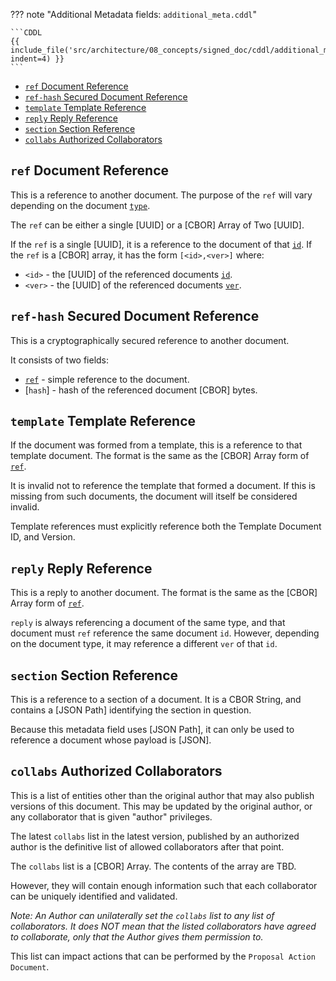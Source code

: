 
<!-- markdownlint-disable max-one-sentence-per-line code-block-style -->
??? note "Additional Metadata fields: `additional_meta.cddl`"

    ```CDDL
    {{ include_file('src/architecture/08_concepts/signed_doc/cddl/additional_meta.cddl', indent=4) }}
    ```
<!-- markdownlint-enable max-one-sentence-per-line code-block-style -->

* [`ref` Document Reference](#ref-document-reference)
* [`ref-hash` Secured Document Reference](#ref-hash-secured-document-reference)
* [`template` Template Reference](#template-template-reference)
* [`reply` Reply Reference](#reply-reply-reference)
* [`section` Section Reference](#section-section-reference)
* [`collabs` Authorized Collaborators](#collabs-authorized-collaborators)

## `ref` Document Reference

This is a reference to another document.
The purpose of the `ref` will vary depending on the document [`type`](./spec.md#type).

The `ref` can be either a single [UUID] or a [CBOR] Array of Two [UUID].

If the `ref` is a single [UUID], it is a reference to the document of that [`id`](./spec.md#id).
If the `ref` is a [CBOR] array, it has the form `[<id>,<ver>]` where:

* `<id>` - the [UUID] of the referenced documents [`id`](./spec.md#id).
* `<ver>` - the [UUID] of the referenced documents [`ver`](./spec.md#ver).

## `ref-hash` Secured Document Reference

This is a cryptographically secured reference to another document.

It consists of two fields:

* [`ref`](#ref-document-reference) - simple reference to the document.
* [`hash`] - hash of the referenced document [CBOR] bytes.

## `template` Template Reference

If the document was formed from a template, this is a reference to that template document.
The format is the same as the [CBOR] Array form of [`ref`](#ref-document-reference).

It is invalid not to reference the template that formed a document.
If this is missing from such documents, the document will itself be considered invalid.

Template references must explicitly reference both the Template Document ID, and Version.

## `reply` Reply Reference

This is a reply to another document.
The format is the same as the [CBOR] Array form of [`ref`](#ref-document-reference).

`reply` is always referencing a document of the same type, and that document must `ref` reference the same document `id`.
However, depending on the document type, it may reference a different `ver` of that `id`.

## `section` Section Reference

This is a reference to a section of a document.
It is a CBOR String, and contains a [JSON Path] identifying the section in question.

Because this metadata field uses [JSON Path], it can only be used to reference a document whose payload is [JSON].

## `collabs` Authorized Collaborators

This is a list of entities other than the original author that may also publish versions of this document.
This may be updated by the original author, or any collaborator that is given "author" privileges.

The latest `collabs` list in the latest version, published by an authorized author is the definitive
list of allowed collaborators after that point.

The `collabs` list is a [CBOR] Array.
The contents of the array are TBD.

However, they will contain enough information such that each collaborator can be uniquely identified and validated.

*Note: An Author can unilaterally set the `collabs` list to any list of collaborators.
It does NOT mean that the listed collaborators have agreed to collaborate, only that the Author
gives them permission to.*

This list can impact actions that can be performed by the `Proposal Action Document`.

